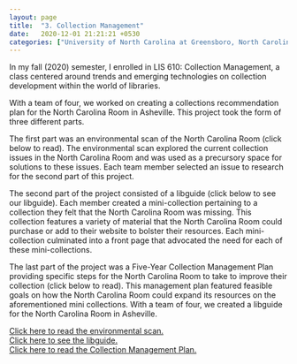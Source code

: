 ```yaml
---
layout: page
title:  "3. Collection Management"
date:   2020-12-01 21:21:21 +0530
categories: ["University of North Carolina at Greensboro, North Carolina"]
---
```


In my fall (2020) semester, I enrolled in LIS 610: Collection Management, a class centered around trends and emerging technologies on collection development within the world of libraries.   

With a team of four, we worked on creating a collections recommendation plan for the North Carolina Room in Asheville. This project took the form of three different parts.   

The first part was an environmental scan of the North Carolina Room (click below to read). The environmental scan explored the current collection issues in the North Carolina Room and was used as a precursory space for solutions to these issues. Each team member selected an issue to research for the second part of this project.

The second part of the project consisted of a libguide (click below to see our libguide). Each member created a mini-collection pertaining to a collection they felt that the North Carolina Room was missing. This collection features a variety of material that the North Carolina Room could purchase or add to their website to bolster their resources. Each mini-collection culminated into a front page that advocated the need for each of these mini-collections.

The last part of the project was a Five-Year Collection Management Plan providing specific steps for the North Carolina Room to take to improve their collection (click below to read). This management plan featured feasible goals on how the North Carolina Room could expand its resources on the aforementioned mini collections.
With a team of four, we created a libguide for the North Carolina Room in Asheville.

[Click here to read the environmental scan.]({{cdunefsky.github.io}}/assets/docs/environmentalscan.pdf)  
[Click here to see the libguide.]( https://uncg-lis.libguides.com/PackNCRoom/Home)  
[Click here to read the Collection Management Plan.]({{cdunefsky.github.io}}/assets/docs/collectionplan.pdf)  
